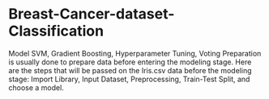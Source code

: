 # Breast-Cancer-dataset-Classification
Model SVM, Gradient Boosting, Hyperparameter Tuning, Voting
Preparation is usually done to prepare data before entering the modeling stage. Here are the steps that will be passed on the Iris.csv data before the modeling stage: Import Library, Input Dataset, Preprocessing, Train-Test Split, and choose a model.
